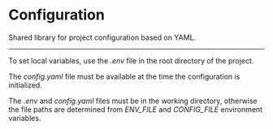 # Configuration

Shared library for project configuration based on YAML.

---------

To set local variables, use the _.env_ file in the root directory of the project.

The _config.yaml_ file must be available at the time the configuration is initialized.

The _.env_ and _config.yaml_ files must be in the working directory, otherwise the file
paths are determined from _ENV_FILE_ and _CONFIG_FILE_ environment variables.


